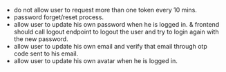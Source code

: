 - do not allow user to request more than one token every 10 mins.
- password forget/reset process.
- allow user to update his own password when he is logged in. & frontend should call logout endpoint to logout the user and try to login again with the new password.
- allow user to update his own email and verify that email through otp code sent to his email.
- allow user to update his own avatar when he is logged in.
